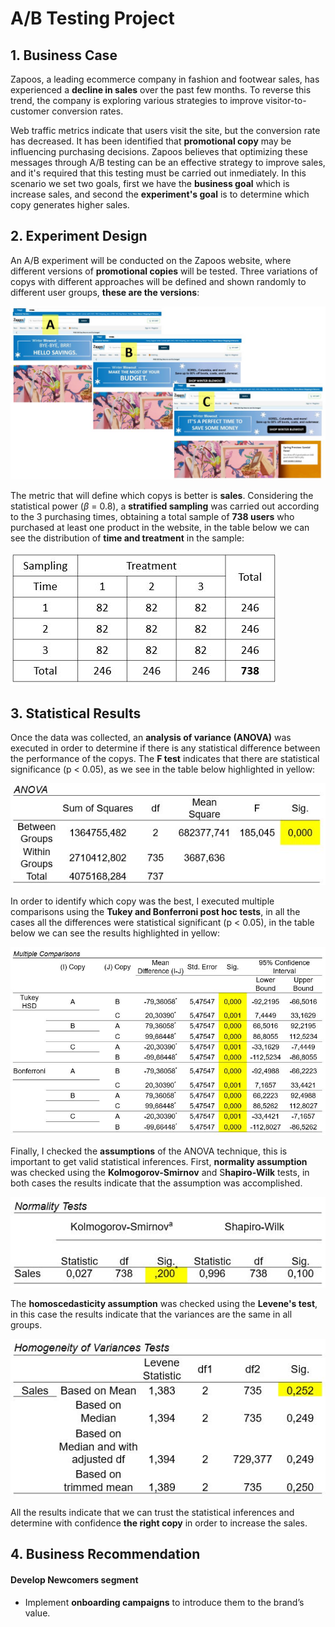 # A/B Testing Project

## 1. Business Case

Zapoos, a leading ecommerce company in fashion and footwear sales, has experienced a **decline in sales** over the past few months. To reverse this trend, the company is exploring various strategies to improve visitor-to-customer conversion rates.

Web traffic metrics indicate that users visit the site, but the conversion rate has decreased. It has been identified that **promotional copy** may be influencing purchasing decisions. Zapoos believes that optimizing these messages through A/B testing can be an effective strategy to improve sales, and it's required that this testing must be carried out inmediately. In this scenario we set two goals, first we have the **business goal** which is increase sales, and second the **experiment's goal** is to determine which copy generates higher sales.

## 2. Experiment Design

An A/B experiment will be conducted on the Zapoos website, where different versions of **promotional copies** will be tested. Three variations of copys with different approaches will be defined and shown randomly to different user groups, **these are the versions**:

![image alt](https://github.com/GeorgeWLZD/ab_testing_project/blob/9ba9ef66524f9c86b41e07d4c0d3b23097d1764c/img/copys.JPG)

The metric that will define which copys is better is **sales**. Considering the statistical power ($\beta$ = 0.8), a **stratified sampling** was carried out according to the 3 purchasing times, obtaining a total sample of **738 users** who purchased at least one product in the website, in the table below we can see the distribution of **time and treatment** in the sample:

![image alt](https://github.com/GeorgeWLZD/ab_testing_project/blob/88add6c7d2c8e55d0d28b974642ba878266e4b12/img/sampling.JPG)

## 3. Statistical Results

Once the data was collected, an **analysis of variance (ANOVA)** was executed in order to determine if there is any statistical difference between the performance of the copys. The **F test** indicates that there are statistical significance (p < 0.05), as we see in the table below highlighted in yellow:

![image alt](https://github.com/GeorgeWLZD/ab_testing_project/blob/c47b2096d52b8c8c97db24c76e92a324e07a406c/img/anova.JPG)

In order to identify which copy was the best, I executed multiple comparisons using the **Tukey and Bonferroni post hoc tests**, in all the cases all the differences were statistical significant (p < 0.05), in the table below we can see the results highlighted in yellow:

![image alt](https://github.com/GeorgeWLZD/ab_testing_project/blob/c47b2096d52b8c8c97db24c76e92a324e07a406c/img/posthoc.JPG)

Finally, I checked the **assumptions** of the ANOVA technique, this is important to get valid statistical inferences. First, **normality assumption** was checked using the **Kolmogorov-Smirnov** and S**hapiro-Wilk** tests, in both cases the results indicate that the assumption was accomplished.

![image alt](https://github.com/GeorgeWLZD/ab_testing_project/blob/c47b2096d52b8c8c97db24c76e92a324e07a406c/img/normal.JPG)

The **homoscedasticity assumption** was checked using the **Levene's test**, in this case the results indicate that the variances are the same in all groups.

![image alt](https://github.com/GeorgeWLZD/ab_testing_project/blob/c47b2096d52b8c8c97db24c76e92a324e07a406c/img/variance.JPG)

All the results indicate that we can trust the statistical inferences and determine with confidence **the right copy** in order to increase the sales.

## 4. Business Recommendation

#### Develop Newcomers segment
- Implement **onboarding campaigns** to introduce them to the brand’s value.

